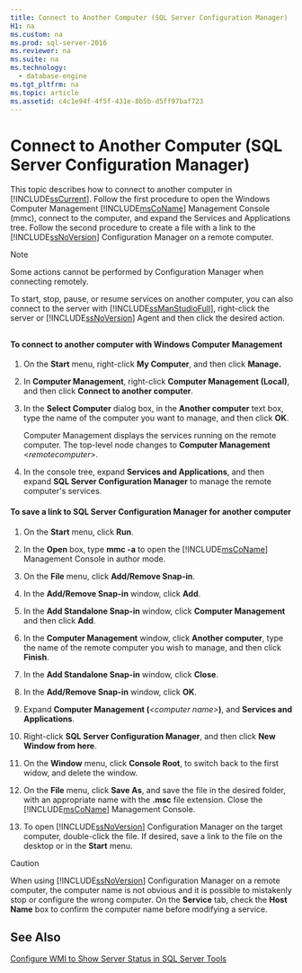 ```yaml
---
title: Connect to Another Computer (SQL Server Configuration Manager)
H1: na
ms.custom: na
ms.prod: sql-server-2016
ms.reviewer: na
ms.suite: na
ms.technology: 
  - database-engine
ms.tgt_pltfrm: na
ms.topic: article
ms.assetid: c4c1e94f-4f5f-431e-8b5b-d5ff97baf723
---
```

# Connect to Another Computer (SQL Server Configuration Manager)
  This topic describes how to connect to another computer in [!INCLUDE[ssCurrent](../../Token/Other/ssCurrent_md.md)]. Follow the first procedure to open the Windows Computer Management [!INCLUDE[msCoName](../../Token/Other/msCoName_md.md)] Management Console \(mmc\), connect to the computer, and expand the Services and Applications tree. Follow the second procedure to create a file with a link to the [!INCLUDE[ssNoVersion](../../Token/Other/ssNoVersion_md.md)] Configuration Manager on a remote computer.  
  
> [!NOTE]  
>  Some actions cannot be performed by Configuration Manager when connecting remotely.  
  
 To start, stop, pause, or resume services on another computer, you can also connect to the server with [!INCLUDE[ssManStudioFull](../../Token/Other/ssManStudioFull_md.md)], right\-click the server or [!INCLUDE[ssNoVersion](../../Token/Other/ssNoVersion_md.md)] Agent and then click the desired action.  
  
##  <a name="SSMSProcedure"></a>  
  
#### To connect to another computer with Windows Computer Management  
  
1.  On the **Start** menu, right\-click **My Computer**, and then click **Manage.**  
  
2.  In **Computer Management**, right\-click **Computer Management \(Local\)**, and then click **Connect to another computer**.  
  
3.  In the **Select Computer** dialog box, in the **Another computer** text box, type the name of the computer you want to manage, and then click **OK**.  
  
     Computer Management displays the services running on the remote computer. The top\-level node changes to **Computer Management** \<*remotecomputer*\>.  
  
4.  In the console tree, expand **Services and Applications**, and then expand **SQL Server Configuration Manager** to manage the remote computer's services.  
  
#### To save a link to SQL Server Configuration Manager for another computer  
  
1.  On the **Start** menu, click **Run**.  
  
2.  In the **Open** box, type **mmc \-a** to open the [!INCLUDE[msCoName](../../Token/Other/msCoName_md.md)] Management Console in author mode.  
  
3.  On the **File** menu, click **Add\/Remove Snap\-in**.  
  
4.  In the **Add\/Remove Snap\-in** window, click **Add**.  
  
5.  In the **Add Standalone Snap\-in** window, click **Computer Management** and then click **Add**.  
  
6.  In the **Computer Management** window, click **Another computer**, type the name of the remote computer you wish to manage, and then click **Finish**.  
  
7.  In the **Add Standalone Snap\-in** window, click **Close**.  
  
8.  In the **Add\/Remove Snap\-in** window, click **OK**.  
  
9. Expand **Computer Management \(***\<computer name\>***\)**, and **Services and Applications**.  
  
10. Right\-click **SQL Server Configuration Manager**, and then click **New Window from here**.  
  
11. On the **Window** menu, click **Console Root**, to switch back to the first widow, and delete the window.  
  
12. On the **File** menu, click **Save As**, and save the file in the desired folder, with an appropriate name with the **.msc** file extension. Close the [!INCLUDE[msCoName](../../Token/Other/msCoName_md.md)] Management Console.  
  
13. To open [!INCLUDE[ssNoVersion](../../Token/Other/ssNoVersion_md.md)] Configuration Manager on the target computer, double\-click the file. If desired, save a link to the file on the desktop or in the **Start** menu.  
  
> [!CAUTION]  
>  When using [!INCLUDE[ssNoVersion](../../Token/Other/ssNoVersion_md.md)] Configuration Manager on a remote computer, the computer name is not obvious and it is possible to mistakenly stop or configure the wrong computer. On the **Service** tab, check the **Host Name** box to confirm the computer name before modifying a service.  
  
## See Also  
 [Configure WMI to Show Server Status in SQL Server Tools](../Topic/Configure%20WMI%20to%20Show%20Server%20Status%20in%20SQL%20Server%20Tools.md)  
  
  